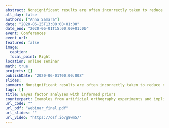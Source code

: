 ```yaml
---
abstract: Nonsignificant results are often incorrectly taken to reduce our confidence in the theory that predicted a difference. This is, however, a misinterpretation, as a nonsignificant result may be evidence for the null, evidence against the null, or an artefact of data insensitivity (Dienes, 2008, 2015). One way to overcome this issue is to use Bayesian inference techniques to quantify the evidence of H0 . In this webinar, I hope to illustrate how computing prior-informed BF analyses (following the approach advocated by Dienes, 2008) can be useful for literacy laboratory research, where BF applications have been scarce. I give examples from learning experiments with artificial lexicons investigating (1) children’s ability to extract statistical patterns from input presented under incidental and explicit conditions and (2) the relationship between statistical/explicit learning and literacy acquisition and discuss implications for other areas of literacy research.
all_day: false
authors: ["Anna Samara"]
date: "2020-06-25T13:00:00+01:00"
date_end: "2020-06-01T15:00:00+01:00"
event: Conferences
event_url: 
featured: false
image:
  caption: 
  focal_point: Right
location: online seminar
math: true
projects: []
publishDate: "2020-06-01T00:00:00Z"
slides:
summary: Nonsignificant results are often incorrectly taken to reduce our confidence in the theory that predicted a difference. This is, however, a misinterpretation, as a nonsignificant result may be evidence for the null, evidence against the null, or an artefact of data insensitivity (Dienes, 2008, 2015). One way to overcome this issue is to use Bayesian inference techniques to quantify the evidence of H0 . In this webinar, I hope to illustrate how computing prior-informed BF analyses (following the approach advocated by Dienes, 2008) can be useful for literacy laboratory research, where BF applications have been scarce. I give examples from learning experiments with artificial lexicons investigating (1) children’s ability to extract statistical patterns from input presented under incidental and explicit conditions and (2) the relationship between statistical/explicit learning and literacy acquisition and discuss implications for other areas of literacy research.
tags: []
title: Bayes factor analyses with informed priors
counterpart: Examples from artificial orthography experiments and implications for literacy research.
url_code: ""
url_pdf: "webinar_final.pdf"
url_slides: ""
url_video: "https://osf.io/g8wm5/"
---
```


